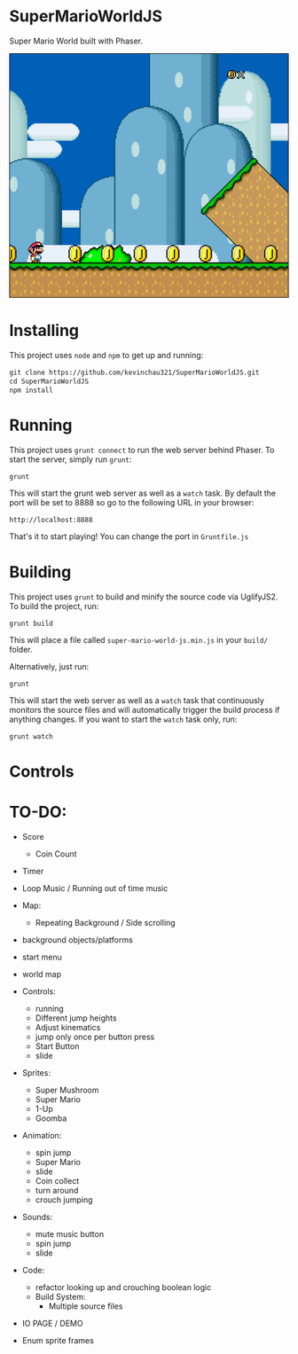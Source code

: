# SuperMarioWorldJS
Super Mario World built with Phaser.

![Alt text](assets/screenshots/1.png?raw=true "Screenshot 1")

# Installing
This project uses `node` and `npm` to get up and running:

    git clone https://github.com/kevinchau321/SuperMarioWorldJS.git
    cd SuperMarioWorldJS
    npm install

# Running
This project uses `grunt connect` to run the web server behind Phaser. To start the server, simply run `grunt`:

    grunt

This will start the grunt web server as well as a `watch` task.
By default the port will be set to 8888 so go to the following URL in your browser:

    http://localhost:8888

That's it to start playing!
You can change the port in `Gruntfile.js`

# Building
This project uses `grunt` to build and minify the source code via UglifyJS2.
To build the project, run:

    grunt build

This will place a file called `super-mario-world-js.min.js` in your `build/` folder.

Alternatively, just run:

    grunt

This will start the web server as well as a `watch` task that continuously monitors the source files and will automatically trigger the build process if anything changes. If you want to start the `watch` task only, run:

    grunt watch

# Controls

# TO-DO:
  * Score
    * Coin Count
  * Timer
  * Loop Music / Running out of time music
  * Map:
    * Repeating Background / Side scrolling
  * background objects/platforms
  * start menu
  * world map

  * Controls:
    * running
    * Different jump heights
    * Adjust kinematics
    * jump only once per button press
    * Start Button
    * slide

  * Sprites:
    * Super Mushroom
    * Super Mario
    * 1-Up
    * Goomba

  * Animation:
    * spin jump
    * Super Mario
    * slide
    * Coin collect
    * turn around
    * crouch jumping

  * Sounds:
    * mute music button
    * spin jump
    * slide

  * Code:
    * refactor looking up and crouching boolean logic
    * Build System:
      * Multiple source files
  * IO PAGE / DEMO

  * Enum sprite frames
